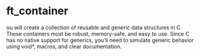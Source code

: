 # ft_container
ou will create a collection of reusable and generic data structures in C. These containers must be robust, memory-safe, and easy to use. Since C has no native support for generics, you’ll need to simulate generic behavior using void*, macros, and clear documentation. 
